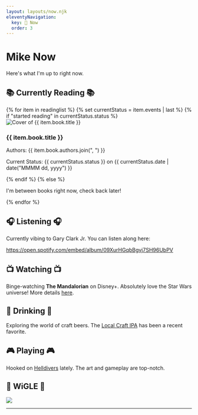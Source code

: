 ```yaml
---
layout: layouts/now.njk
eleventyNavigation:
  key: 📌 Now
  order: 3
---
```


# Mike Now

Here's what I'm up to right now.

## 📚 Currently Reading 📚

<section class="activity-section reading-list">
  <div class="books-grid">
    {% for item in readinglist %}
      {% set currentStatus = item.events | last %}
      {% if "started reading" in currentStatus.status %}
        <div class="book">
          <img src="{{ item.book.cover }}" alt="Cover of {{ item.book.title }}">
          <div class="book-info">
            <h3>{{ item.book.title }}</h3>
            <p>Authors: {{ item.book.authors.join(", ") }}</p>
            <p>Current Status: {{ currentStatus.status }} on {{ currentStatus.date | date("MMMM dd, yyyy") }}</p>
          </div>
        </div>
      {% endif %}
    {% else %}
      <p>I'm between books right now, check back later!</p>
    {% endfor %}
  </div>
</section>

## 🎧 Listening 🎧

Currently vibing to Gary Clark Jr. You can listen along here:

https://open.spotify.com/embed/album/09XurHGqbBgvj7SH96UbPV

## 📺 Watching 📺

Binge-watching **The Mandalorian** on Disney+. Absolutely love the Star Wars universe! More details [here](#).

## 🍻 Drinking 🍻

Exploring the world of craft beers. The [Local Craft IPA](#) has been a recent favorite.

## 🎮 Playing 🎮

Hooked on [Helldivers](#) lately. The art and gameplay are top-notch.

## 🛜 WiGLE 🛜

<img border="0" src="https://wigle.net/bi/DCvuUkQ2MgkDGpCEUm_7ow.png">

---